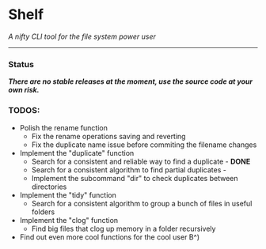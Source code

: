 # Shelf 
*A nifty CLI tool for the file system power user* 

--- 

### Status

***There are no stable releases at the moment, use the source code at your own risk.***

### TODOS: 

- Polish the rename function
    - Fix the rename operations saving and reverting
    - Fix the duplicate name issue before commiting the filename changes
- Implement the "duplicate" function
    - Search for a consistent and reliable way to find a duplicate - **DONE**
    - Search for a consistent algorithm to find partial duplicates - 
    - Implement the subcommand "dir" to check duplicates between directories  
- Implement the "tidy" function
    - Search for a consistent algorithm to group a bunch of files in useful folders
- Implement the "clog" function
    - Find big files that clog up memory in a folder recursively
- Find out even more cool functions for the cool user B^)
